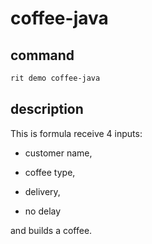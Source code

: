 # coffee-java

## command

```bash
rit demo coffee-java
```

## description

This is formula receive 4 inputs:

- customer name, 

- coffee type, 

- delivery,

- no delay 

and builds a coffee.